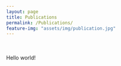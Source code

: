 ```yaml
---
layout: page
title: Publications
permalink: /Publications/
feature-img: "assets/img/publication.jpg"
---
```


<br/><br/>
Hello world!

